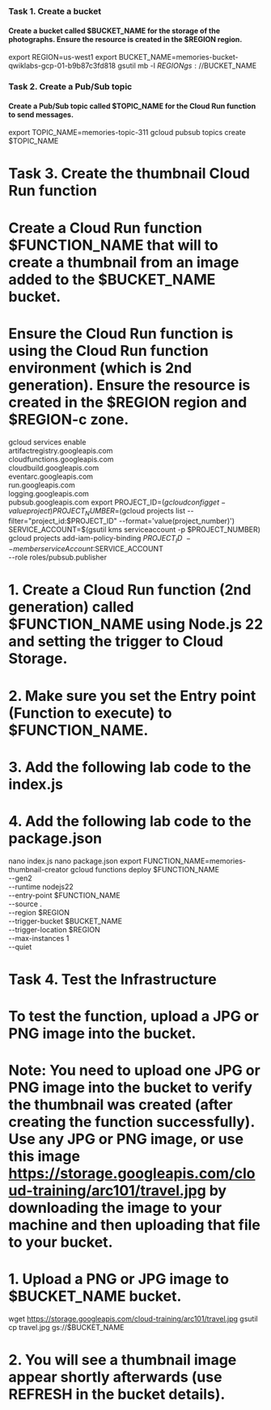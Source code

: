 ### Task 1. Create a bucket

#### Create a bucket called $BUCKET_NAME for the storage of the photographs. Ensure the resource is created in the $REGION region.

export REGION=us-west1
export BUCKET_NAME=memories-bucket-qwiklabs-gcp-01-b9b87c3fd818
gsutil mb -l $REGION gs://$BUCKET_NAME

### Task 2. Create a Pub/Sub topic

#### Create a Pub/Sub topic called $TOPIC_NAME for the Cloud Run function to send messages.

export TOPIC_NAME=memories-topic-311
gcloud pubsub topics create $TOPIC_NAME

# Task 3. Create the thumbnail Cloud Run function

# Create a Cloud Run function $FUNCTION_NAME that will to create a thumbnail from an image added to the $BUCKET_NAME bucket.

# Ensure the Cloud Run function is using the Cloud Run function environment (which is 2nd generation). Ensure the resource is created in the $REGION region and $REGION-c zone.

gcloud services enable \
 artifactregistry.googleapis.com \
 cloudfunctions.googleapis.com \
 cloudbuild.googleapis.com \
 eventarc.googleapis.com \
 run.googleapis.com \
 logging.googleapis.com \
 pubsub.googleapis.com
export PROJECT_ID=$(gcloud config get-value project)
PROJECT_NUMBER=$(gcloud projects list --filter="project_id:$PROJECT_ID" --format='value(project_number)')
SERVICE_ACCOUNT=$(gsutil kms serviceaccount -p $PROJECT_NUMBER)
gcloud projects add-iam-policy-binding $PROJECT_ID \
  --member serviceAccount:$SERVICE_ACCOUNT \
 --role roles/pubsub.publisher

# 1. Create a Cloud Run function (2nd generation) called $FUNCTION_NAME using Node.js 22 and setting the trigger to Cloud Storage.

# 2. Make sure you set the Entry point (Function to execute) to $FUNCTION_NAME.

# 3. Add the following lab code to the index.js

# 4. Add the following lab code to the package.json

nano index.js
nano package.json
export FUNCTION_NAME=memories-thumbnail-creator
gcloud functions deploy $FUNCTION_NAME \
 --gen2 \
 --runtime nodejs22 \
 --entry-point $FUNCTION_NAME \
 --source . \
 --region $REGION \
 --trigger-bucket $BUCKET_NAME \
 --trigger-location $REGION \
 --max-instances 1 \
 --quiet

# Task 4. Test the Infrastructure

# To test the function, upload a JPG or PNG image into the bucket.

# Note: You need to upload one JPG or PNG image into the bucket to verify the thumbnail was created (after creating the function successfully). Use any JPG or PNG image, or use this image https://storage.googleapis.com/cloud-training/arc101/travel.jpg by downloading the image to your machine and then uploading that file to your bucket.

# 1. Upload a PNG or JPG image to $BUCKET_NAME bucket.

wget https://storage.googleapis.com/cloud-training/arc101/travel.jpg
gsutil cp travel.jpg gs://$BUCKET_NAME

# 2. You will see a thumbnail image appear shortly afterwards (use REFRESH in the bucket details).
